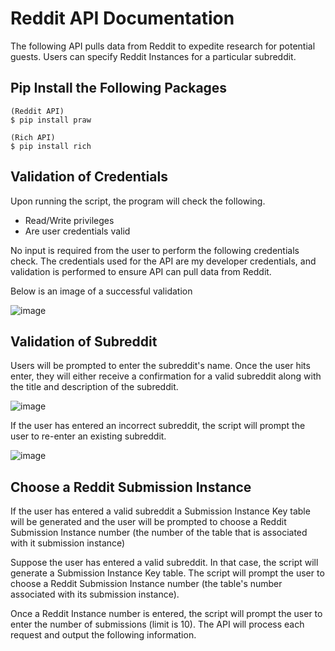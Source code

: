 # Reddit API Documentation

The following API pulls data from Reddit to expedite research for potential  guests. Users can specify Reddit Instances for a particular subreddit.

## Pip Install the Following Packages
```
(Reddit API)
$ pip install praw

(Rich API)
$ pip install rich
```

## Validation of Credentials
Upon running the script, the program will check the following.
* Read/Write privileges
* Are user credentials valid

No input is required from the user to perform the following credentials check. The credentials used for the API are my developer credentials, and validation is performed to ensure API can pull data from Reddit.

Below is an image of a successful validation

![image](https://user-images.githubusercontent.com/51255104/156967819-519dcf2e-af04-4366-8c6d-26660cd9ba20.png)

## Validation of Subreddit

Users will be prompted to enter the subreddit's name. Once the user hits enter, they will either receive a confirmation for a valid subreddit along with the title and description of the subreddit. 

![image](https://user-images.githubusercontent.com/51255104/156969236-96a01c2d-a359-4a6b-9926-166a088fe690.png)


If the user has entered an incorrect subreddit, the script will prompt the user to re-enter an existing subreddit.

![image](https://user-images.githubusercontent.com/51255104/156969449-da5eb2fb-1fc7-436b-b4cc-70c893dc1344.png)

## Choose a Reddit Submission Instance
If the user has entered a valid subreddit a Submission Instance Key table will be generated and the user will be prompted to choose a Reddit Submission Instance number (the number of the table that is associated with it submission instance)

Suppose the user has entered a valid subreddit. In that case, the script will generate a Submission Instance Key table. The script will prompt the user to choose a Reddit Submission Instance number (the table's number associated with its submission instance). 

Once a Reddit Instance number is entered, the script will prompt the user to enter the number of submissions (limit is 10). The API will process each request and output the following information.
